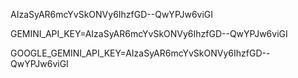 AIzaSyAR6mcYvSkONVy6IhzfGD--QwYPJw6viGI

GEMINI_API_KEY=AIzaSyAR6mcYvSkONVy6IhzfGD--QwYPJw6viGI

GOOGLE_GEMINI_API_KEY=AIzaSyAR6mcYvSkONVy6IhzfGD--QwYPJw6viGI